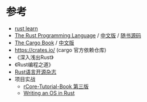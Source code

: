 # 参考

+ [rust learn](https://www.rust-lang.org/zh-CN/learn#/)
+ [The Rust Programming Language](https://doc.rust-lang.org/book/#the-rust-programming-language) / [中文版](https://kaisery.github.io/trpl-zh-cn/Rust%20%E7%A8%8B%E5%BA%8F%E8%AE%BE%E8%AE%A1%E8%AF%AD%E8%A8%80%20%E7%AE%80%E4%BD%93%E4%B8%AD%E6%96%87%E7%89%88.pdf#/) / [随书源码](https://github.com/rust-lang/book)
+ [The Cargo Book](https://doc.rust-lang.org/cargo/index.html#/)  / [中文版](https://rustwiki.org/zh-CN/cargo/#/)
+ https://crates.io/ (cargo 官方依赖仓库)
+ 《深入浅出Rust》
+ 《Rust编程之道》
+ [Rust语言开源杂志](https://rustmagazine.github.io/rust_magazine_2021/index.html#rust语言开源杂志2021)
+ 项目实战
  + [rCore-Tutorial-Book 第三版](https://rcore-os.cn/rCore-Tutorial-Book-v3/index.html#/)
  + [Writing an OS in Rust](https://os.phil-opp.com/)

